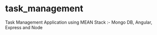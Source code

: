 # task_management
Task Management Application using MEAN Stack :- Mongo DB, Angular, Express and Node
